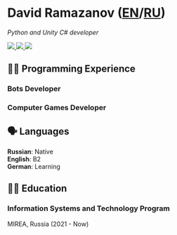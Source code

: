 # David Ramazanov ([EN](../en/)/[RU](../ru/))
_Python and Unity C# developer_

<div id="socials" float="left">
  <a href="mailto:wrkngskirt@gmail.com">
    <img src="https://img.shields.io/badge/Gmail-D14836?style=for-the-badge&logo=gmail&logoColor=white">
  </a>
  <a href="http://t.me/skirt_owner">
    <img src="https://img.shields.io/badge/Telegram-2CA5E0?style=for-the-badge&logo=telegram&logoColor=white">
  </a>
  <a href="https://github.com/skirt-owner">
    <img src="https://img.shields.io/badge/GitHub-100000?style=for-the-badge&logo=github&logoColor=white">
  </a>
</div>
  
## 👨‍💻 Programming Experience
### Bots Developer
### Computer Games Developer
  
## 🗣️ Languages
**Russian**: Native<br>
**English**: B2<br>
**German**: Learning

## 👨‍🎓 Education
### Information Systems and Technology Program
MIREA, Russia (2021 - Now)
  

